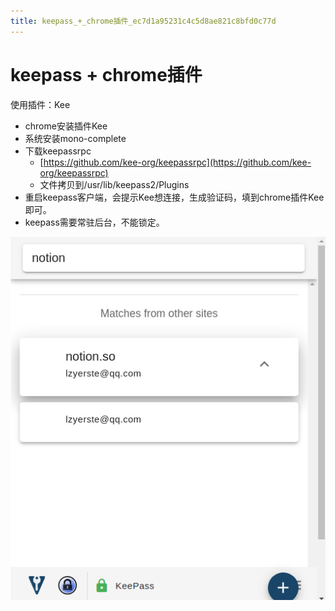 ```yaml
---
title: keepass_+_chrome插件_ec7d1a95231c4c5d8ae821c8bfd0c77d
---
```


# keepass + chrome插件

使用插件：Kee

- chrome安装插件Kee
- 系统安装mono-complete
- 下载keepassrpc
    - [https://github.com/kee-org/keepassrpc](https://github.com/kee-org/keepassrpc)
    - 文件拷贝到/usr/lib/keepass2/Plugins
- 重启keepass客户端，会提示Kee想连接，生成验证码，填到chrome插件Kee即可。
- keepass需要常驻后台，不能锁定。

![keepass%20+%20chrome%E6%8F%92%E4%BB%B6%20ec7d1a95231c4c5d8ae821c8bfd0c77d/Untitled.png](keepass%20+%20chrome%E6%8F%92%E4%BB%B6%20ec7d1a95231c4c5d8ae821c8bfd0c77d/Untitled.png)